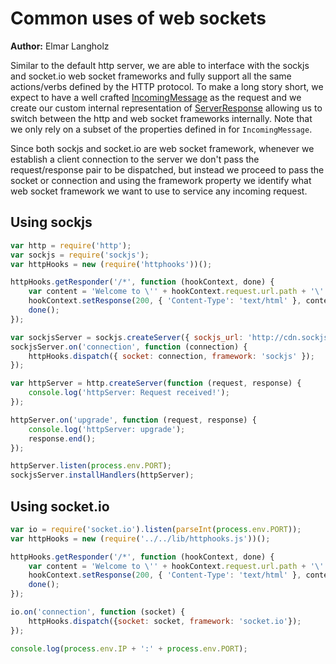 # Common uses of web sockets
**Author:** Elmar Langholz

Similar to the default http server, we are able to interface with the sockjs and socket.io web socket frameworks and fully support all the same actions/verbs defined by the HTTP protocol. To make a long story short, we expect to have a well crafted [IncomingMessage](http://nodejs.org/api/http.html#http_http_incomingmessage) as the request and we create our custom internal representation of [ServerResponse](http://nodejs.org/api/http.html#http_class_http_serverresponse) allowing us to switch between the http and web socket frameworks internally. Note that we only rely on a subset of the properties defined in for `IncomingMessage`.

Since both sockjs and socket.io are web socket framework, whenever we establish a client connection to the server we don't pass the request/response pair to be dispatched, but instead we proceed to pass the socket or connection and using the framework property we identify what web socket framework we want to use to service any incoming request.

## Using sockjs

```js
var http = require('http');
var sockjs = require('sockjs');
var httpHooks = new (require('httphooks'))();

httpHooks.getResponder('/*', function (hookContext, done) {
    var content = 'Welcome to \'' + hookContext.request.url.path + '\'... Hello world! :)';
    hookContext.setResponse(200, { 'Content-Type': 'text/html' }, content);
    done();
});

var sockjsServer = sockjs.createServer({ sockjs_url: 'http://cdn.sockjs.org/sockjs-0.3.min.js' });
sockjsServer.on('connection', function (connection) {
    httpHooks.dispatch({ socket: connection, framework: 'sockjs' });
});

var httpServer = http.createServer(function (request, response) {
    console.log('httpServer: Request received!');
});

httpServer.on('upgrade', function (request, response) {
    console.log('httpServer: upgrade');
    response.end();
});

httpServer.listen(process.env.PORT);
sockjsServer.installHandlers(httpServer);
```

## Using socket.io

```js
var io = require('socket.io').listen(parseInt(process.env.PORT));
var httpHooks = new (require('../../lib/httphooks.js'))();

httpHooks.getResponder('/*', function (hookContext, done) {
    var content = 'Welcome to \'' + hookContext.request.url.path + '\'... Hello world! :)';
    hookContext.setResponse(200, { 'Content-Type': 'text/html' }, content);
    done();
});

io.on('connection', function (socket) {
    httpHooks.dispatch({socket: socket, framework: 'socket.io'});
});

console.log(process.env.IP + ':' + process.env.PORT);
```
